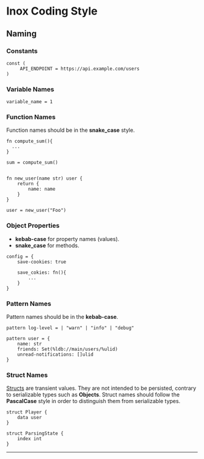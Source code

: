 # Inox Coding Style

## Naming

### Constants

```
const (
     API_ENDPOINT = https://api.example.com/users
)
```

### Variable Names

```
variable_name = 1
```

### Function Names

Function names should be in the **snake_case** style.

```
fn compute_sum(){
  ...
}

sum = compute_sum()


fn new_user(name str) user {
    return {
        name: name
    }
}

user = new_user("Foo")
```

### Object Properties

- **kebab-case** for property names (values).
- **snake_case** for methods.

```
config = { 
    save-cookies: true

    save_cokies: fn(){
        ...
    }
}
```

### Pattern Names

Pattern names should be in the **kebab-case**.

```
pattern log-level = | "warn" | "info" | "debug"

pattern user = {
    name: str
    friends: Set(%ldb://main/users/%ulid)
    unread-notifications: []ulid
}
```

### Struct Names

[Structs](./language-reference/language.md#structs) are transient values. They are not intended to be persisted, contrary
to serializable types such as **Objects**. Struct names should follow the **PascalCase** style in order to distinguish
them from serializable types.

```
struct Player {
    data user
}

struct ParsingState {
    index int
}
```

---